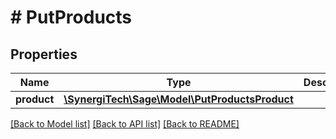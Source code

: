 # # PutProducts

## Properties

Name | Type | Description | Notes
------------ | ------------- | ------------- | -------------
**product** | [**\SynergiTech\Sage\Model\PutProductsProduct**](PutProductsProduct.md) |  |

[[Back to Model list]](../../README.md#models) [[Back to API list]](../../README.md#endpoints) [[Back to README]](../../README.md)
